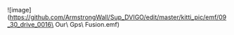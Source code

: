 ![image](https://github.com/ArmstrongWall/Sup_DVIGO/edit/master/kitti_pic/emf/09_30_drive_0016\ Our\ Gps\ Fusion.emf)


